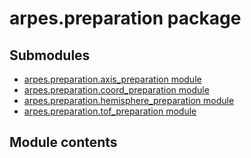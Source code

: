 # arpes.preparation package

## Submodules

  - [arpes.preparation.axis\_preparation
    module](arpes.preparation.axis_preparation)
  - [arpes.preparation.coord\_preparation
    module](arpes.preparation.coord_preparation)
  - [arpes.preparation.hemisphere\_preparation
    module](arpes.preparation.hemisphere_preparation)
  - [arpes.preparation.tof\_preparation
    module](arpes.preparation.tof_preparation)

## Module contents
